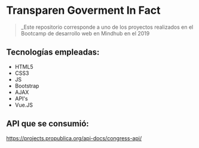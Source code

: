 # Transparen Goverment In Fact

> _Este repositorio corresponde a uno de los proyectos realizados en el Bootcamp de desarrollo web en Mindhub en el 2019

## Tecnologías empleadas:
- HTML5
- CSS3
- JS
- Bootstrap
- AJAX
- API's
- Vue.JS

## API que se consumió:
https://projects.propublica.org/api-docs/congress-api/